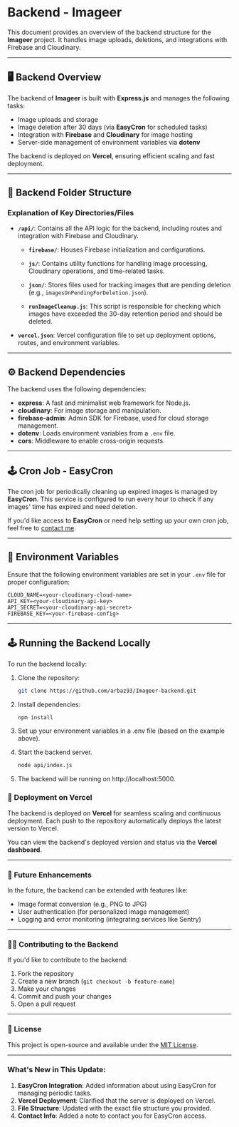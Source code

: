 # Backend - Imageer

This document provides an overview of the backend structure for the **Imageer** project. It handles image uploads, deletions, and integrations with Firebase and Cloudinary.

---

## 🖥️ Backend Overview

The backend of **Imageer** is built with **Express.js** and manages the following tasks:

- Image uploads and storage
- Image deletion after 30 days (via **EasyCron** for scheduled tasks)
- Integration with **Firebase** and **Cloudinary** for image hosting
- Server-side management of environment variables via **dotenv**

The backend is deployed on **Vercel**, ensuring efficient scaling and fast deployment.

---

## 📁 Backend Folder Structure


### Explanation of Key Directories/Files

- **`/api/`**: Contains all the API logic for the backend, including routes and integration with Firebase and Cloudinary.
  
  - **`firebase/`**: Houses Firebase initialization and configurations.
  
  - **`js/`**: Contains utility functions for handling image processing, Cloudinary operations, and time-related tasks.
  
  - **`json/`**: Stores files used for tracking images that are pending deletion (e.g., `imagesOnPendingForDeletion.json`).
  
  - **`runImageCleanup.js`**: This script is responsible for checking which images have exceeded the 30-day retention period and should be deleted.
  
- **`vercel.json`**: Vercel configuration file to set up deployment options, routes, and environment variables.

---

## ⚙️ Backend Dependencies

The backend uses the following dependencies:

- **express**: A fast and minimalist web framework for Node.js.
- **cloudinary**: For image storage and manipulation.
- **firebase-admin**: Admin SDK for Firebase, used for cloud storage management.
- **dotenv**: Loads environment variables from a `.env` file.
- **cors**: Middleware to enable cross-origin requests.

---

## 🕹️ Cron Job - EasyCron

The cron job for periodically cleaning up expired images is managed by **EasyCron**. This service is configured to run every hour to check if any images' time has expired and need deletion.

If you'd like access to **EasyCron** or need help setting up your own cron job, feel free to [contact me](mailto:yousafarbaz.dev@gmail.com).

---

## 📝 Environment Variables

Ensure that the following environment variables are set in your `.env` file for proper configuration:

```
CLOUD_NAME=<your-cloudinary-cloud-name> 
API_KEY=<your-cloudinary-api-key> 
API_SECRET=<your-cloudinary-api-secret>
FIREBASE_KEY=<your-firebase-config> 
```


---

## 🕹️ Running the Backend Locally

To run the backend locally:

1. Clone the repository:

   ```bash
   git clone https://github.com/arbaz93/Imageer-backend.git
2. Install dependencies:
    ```bash
    npm install
3. Set up your environment variables in a .env file (based on the example above).
4. Start the backend server.
    ```bash
    node api/index.js
5. The backend will be running on http://localhost:5000.


### 🚀 Deployment on Vercel

The backend is deployed on **Vercel** for seamless scaling and continuous deployment. Each push to the repository automatically deploys the latest version to Vercel.

You can view the backend's deployed version and status via the **Vercel dashboard**.

---

### 🚀 Future Enhancements

In the future, the backend can be extended with features like:

- Image format conversion (e.g., PNG to JPG)
- User authentication (for personalized image management)
- Logging and error monitoring (integrating services like Sentry)

---

### 🧑‍💻 Contributing to the Backend

If you'd like to contribute to the backend:

1. Fork the repository
2. Create a new branch (`git checkout -b feature-name`)
3. Make your changes
4. Commit and push your changes
5. Open a pull request

---

### 📄 License

This project is open-source and available under the [MIT License](LICENSE).

---

### What's New in This Update:

1. **EasyCron Integration**: Added information about using EasyCron for managing periodic tasks.
2. **Vercel Deployment**: Clarified that the server is deployed on Vercel.
3. **File Structure**: Updated with the exact file structure you provided.
4. **Contact Info**: Added a note to contact you for EasyCron access.
